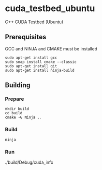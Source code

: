 # cuda_testbed_ubuntu
C++ CUDA Testbed  (Ubuntu)

## Prerequisites

GCC and NINJA and CMAKE must be installed

```
sudo apt-get install gcc
sudo snap install cmake --classic
sudo apt-get install git
sudo apt-get install ninja-build
```

## Building


### Prepare
```
mkdir build
cd build
cmake -G Ninja ..
```

### Build

```
ninja
```

### Run

./build/Debug/cuda_info


